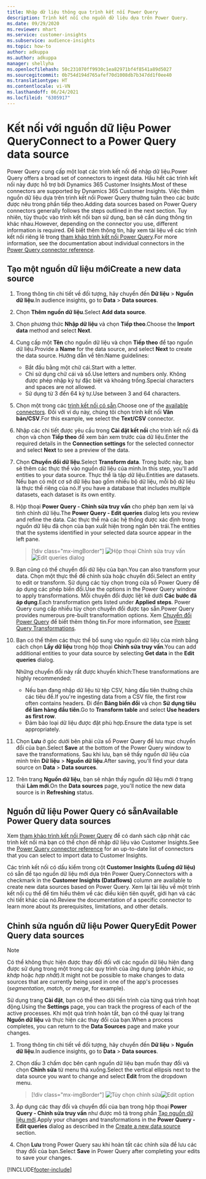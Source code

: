 ```yaml
---
title: Nhập dữ liệu thông qua trình kết nối Power Query
description: Trình kết nối cho nguồn dữ liệu dựa trên Power Query.
ms.date: 09/29/2020
ms.reviewer: mhart
ms.service: customer-insights
ms.subservice: audience-insights
ms.topic: how-to
author: adkuppa
ms.author: adkuppa
manager: shellyha
ms.openlocfilehash: 50c231070ff9930c1ea82971bf4f8541a89d5027
ms.sourcegitcommit: 0b754d194d765afef70d1008db7b347dd1f0ee40
ms.translationtype: HT
ms.contentlocale: vi-VN
ms.lasthandoff: 06/24/2021
ms.locfileid: "6305917"
---
```

# <a name="connect-to-a-power-query-data-source"></a><span data-ttu-id="db8e0-103">Kết nối với nguồn dữ liệu Power Query</span><span class="sxs-lookup"><span data-stu-id="db8e0-103">Connect to a Power Query data source</span></span>

<span data-ttu-id="db8e0-104">Power Query cung cấp một loạt các trình kết nối để nhập dữ liệu.</span><span class="sxs-lookup"><span data-stu-id="db8e0-104">Power Query offers a broad set of connectors to ingest data.</span></span> <span data-ttu-id="db8e0-105">Hầu hết các trình kết nối này được hỗ trợ bởi Dynamics 365 Customer Insights.</span><span class="sxs-lookup"><span data-stu-id="db8e0-105">Most of these connectors are supported by Dynamics 365 Customer Insights.</span></span> <span data-ttu-id="db8e0-106">Việc thêm nguồn dữ liệu dựa trên trình kết nối Power Query thường tuân theo các bước được nêu trong phần tiếp theo.</span><span class="sxs-lookup"><span data-stu-id="db8e0-106">Adding data sources based on Power Query connectors generally follows the steps outlined in the next section.</span></span> <span data-ttu-id="db8e0-107">Tuy nhiên, tùy thuộc vào trình kết nối bạn sử dụng, bạn sẽ cần dùng thông tin khác nhau.</span><span class="sxs-lookup"><span data-stu-id="db8e0-107">However, depending on the connector you use, different information is required.</span></span> <span data-ttu-id="db8e0-108">Để biết thêm thông tin, hãy xem tài liệu về các trình kết nối riêng lẻ trong [tham khảo trình kết nối Power Query](/power-query/connectors/).</span><span class="sxs-lookup"><span data-stu-id="db8e0-108">For more information, see the documentation about individual connectors in the [Power Query connector reference](/power-query/connectors/).</span></span>

## <a name="create-a-new-data-source"></a><span data-ttu-id="db8e0-109">Tạo một nguồn dữ liệu mới</span><span class="sxs-lookup"><span data-stu-id="db8e0-109">Create a new data source</span></span>

1. <span data-ttu-id="db8e0-110">Trong thông tin chi tiết về đối tượng, hãy chuyển đến **Dữ liệu** > **Nguồn dữ liệu**.</span><span class="sxs-lookup"><span data-stu-id="db8e0-110">In audience insights, go to **Data** > **Data sources**.</span></span>

1. <span data-ttu-id="db8e0-111">Chọn **Thêm nguồn dữ liệu**.</span><span class="sxs-lookup"><span data-stu-id="db8e0-111">Select **Add data source**.</span></span>

1. <span data-ttu-id="db8e0-112">Chọn phương thức **Nhập dữ liệu** và chọn **Tiếp theo**.</span><span class="sxs-lookup"><span data-stu-id="db8e0-112">Choose the **Import data** method and select **Next**.</span></span>

1. <span data-ttu-id="db8e0-113">Cung cấp một **Tên** cho nguồn dữ liệu và chọn **Tiếp theo** để tạo nguồn dữ liệu.</span><span class="sxs-lookup"><span data-stu-id="db8e0-113">Provide a **Name** for the data source, and select **Next** to create the data source.</span></span> <span data-ttu-id="db8e0-114">Hướng dẫn về tên:</span><span class="sxs-lookup"><span data-stu-id="db8e0-114">Name guidelines:</span></span> 
   - <span data-ttu-id="db8e0-115">Bắt đầu bằng một chữ cái.</span><span class="sxs-lookup"><span data-stu-id="db8e0-115">Start with a letter.</span></span>
   - <span data-ttu-id="db8e0-116">Chỉ sử dụng chữ cái và số.</span><span class="sxs-lookup"><span data-stu-id="db8e0-116">Use letters and numbers only.</span></span> <span data-ttu-id="db8e0-117">Không được phép nhập ký tự đặc biệt và khoảng trống.</span><span class="sxs-lookup"><span data-stu-id="db8e0-117">Special characters and spaces are not allowed.</span></span>
   - <span data-ttu-id="db8e0-118">Sử dụng từ 3 đến 64 ký tự.</span><span class="sxs-lookup"><span data-stu-id="db8e0-118">Use between 3 and 64 characters.</span></span>

1. <span data-ttu-id="db8e0-119">Chọn một trong các [trình kết nối có sẵn](#available-power-query-data-sources).</span><span class="sxs-lookup"><span data-stu-id="db8e0-119">Choose one of the [available connectors](#available-power-query-data-sources).</span></span> <span data-ttu-id="db8e0-120">Đối với ví dụ này, chúng tôi chọn trình kết nối **Văn bản/CSV**.</span><span class="sxs-lookup"><span data-stu-id="db8e0-120">For this example, we select the **Text/CSV** connector.</span></span>

1. <span data-ttu-id="db8e0-121">Nhập các chi tiết được yêu cầu trong **Cài đặt kết nối** cho trình kết nối đã chọn và chọn **Tiếp theo** để xem bản xem trước của dữ liệu.</span><span class="sxs-lookup"><span data-stu-id="db8e0-121">Enter the required details in the **Connection settings** for the selected connector and select **Next** to see a preview of the data.</span></span>

1. <span data-ttu-id="db8e0-122">Chọn **Chuyển đổi dữ liệu**.</span><span class="sxs-lookup"><span data-stu-id="db8e0-122">Select **Transform data**.</span></span> <span data-ttu-id="db8e0-123">Trong bước này, bạn sẽ thêm các thực thể vào nguồn dữ liệu của mình.</span><span class="sxs-lookup"><span data-stu-id="db8e0-123">In this step, you'll add entities to your data source.</span></span> <span data-ttu-id="db8e0-124">Thực thể là tập dữ liệu.</span><span class="sxs-lookup"><span data-stu-id="db8e0-124">Entities are datasets.</span></span> <span data-ttu-id="db8e0-125">Nếu bạn có một cơ sở dữ liệu bao gồm nhiều bộ dữ liệu, mỗi bộ dữ liệu là thực thể riêng của nó.</span><span class="sxs-lookup"><span data-stu-id="db8e0-125">If you have a database that includes multiple datasets, each dataset is its own entity.</span></span>

1. <span data-ttu-id="db8e0-126">Hộp thoại **Power Query - Chỉnh sửa truy vấn** cho phép bạn xem lại và tinh chỉnh dữ liệu.</span><span class="sxs-lookup"><span data-stu-id="db8e0-126">The **Power Query - Edit queries** dialog lets you review and refine the data.</span></span> <span data-ttu-id="db8e0-127">Các thực thể mà các hệ thống được xác định trong nguồn dữ liệu đã chọn của bạn xuất hiện trong ngăn bên trái.</span><span class="sxs-lookup"><span data-stu-id="db8e0-127">The entities that the systems identified in your selected data source appear in the left pane.</span></span>

   > [!div class="mx-imgBorder"]
   > <span data-ttu-id="db8e0-128">![Hộp thoại Chỉnh sửa truy vấn](media/data-manager-configure-edit-queries.png "Hộp thoại Chỉnh sửa truy vấn")</span><span class="sxs-lookup"><span data-stu-id="db8e0-128">![Edit queries dialog](media/data-manager-configure-edit-queries.png "Edit queries dialog")</span></span>

1. <span data-ttu-id="db8e0-129">Bạn cũng có thể chuyển đổi dữ liệu của bạn.</span><span class="sxs-lookup"><span data-stu-id="db8e0-129">You can also transform your data.</span></span> <span data-ttu-id="db8e0-130">Chọn một thực thể để chỉnh sửa hoặc chuyển đổi.</span><span class="sxs-lookup"><span data-stu-id="db8e0-130">Select an entity to edit or transform.</span></span> <span data-ttu-id="db8e0-131">Sử dụng các tùy chọn trong cửa sổ Power Query để áp dụng các phép biến đổi.</span><span class="sxs-lookup"><span data-stu-id="db8e0-131">Use the options in the Power Query window to apply transformations.</span></span> <span data-ttu-id="db8e0-132">Mỗi chuyển đổi được liệt kê dưới **Các bước đã áp dụng**.</span><span class="sxs-lookup"><span data-stu-id="db8e0-132">Each transformation gets listed under **Applied steps**.</span></span> <span data-ttu-id="db8e0-133">Power Query cung cấp nhiều tùy chọn chuyển đổi được tạo sẵn.</span><span class="sxs-lookup"><span data-stu-id="db8e0-133">Power Query provides numerous pre-built transformation options.</span></span> <span data-ttu-id="db8e0-134">Xem [Chuyển đổi Power Query](/power-query/power-query-what-is-power-query#transformations) để biết thêm thông tin.</span><span class="sxs-lookup"><span data-stu-id="db8e0-134">For more information, see [Power Query Transformations](/power-query/power-query-what-is-power-query#transformations).</span></span>

1. <span data-ttu-id="db8e0-135">Bạn có thể thêm các thực thể bổ sung vào nguồn dữ liệu của mình bằng cách chọn **Lấy dữ liệu** trong hộp thoại **Chỉnh sửa truy vấn**.</span><span class="sxs-lookup"><span data-stu-id="db8e0-135">You can add additional entities to your data source by selecting **Get data** in the **Edit queries** dialog.</span></span>

   <span data-ttu-id="db8e0-136">Những chuyển đổi này rất được khuyến khích:</span><span class="sxs-lookup"><span data-stu-id="db8e0-136">These transformations are highly recommended:</span></span>

   - <span data-ttu-id="db8e0-137">Nếu bạn đang nhập dữ liệu từ tệp CSV, hàng đầu tiên thường chứa các tiêu đề.</span><span class="sxs-lookup"><span data-stu-id="db8e0-137">If you're ingesting data from a CSV file, the first row often contains headers.</span></span> <span data-ttu-id="db8e0-138">Đi đến **Bảng biến đổi** và chọn **Sử dụng tiêu đề làm hàng đầu tiên**.</span><span class="sxs-lookup"><span data-stu-id="db8e0-138">Go to **Transform table** and select **Use headers as first row**.</span></span>
   - <span data-ttu-id="db8e0-139">Đảm bảo loại dữ liệu được đặt phù hợp.</span><span class="sxs-lookup"><span data-stu-id="db8e0-139">Ensure the data type is set appropriately.</span></span>

1. <span data-ttu-id="db8e0-140">Chọn **Lưu** ở góc dưới bên phải cửa sổ Power Query để lưu mục chuyển đổi của bạn.</span><span class="sxs-lookup"><span data-stu-id="db8e0-140">Select **Save** at the bottom of the Power Query window to save the transformations.</span></span> <span data-ttu-id="db8e0-141">Sau khi lưu, bạn sẽ thấy nguồn dữ liệu của mình trên **Dữ liệu** > **Nguồn dữ liệu**.</span><span class="sxs-lookup"><span data-stu-id="db8e0-141">After saving, you'll find your data source on **Data** > **Data sources**.</span></span>

1. <span data-ttu-id="db8e0-142">Trên trang **Nguồn dữ liệu**, bạn sẽ nhận thấy nguồn dữ liệu mới ở trạng thái **Làm mới**.</span><span class="sxs-lookup"><span data-stu-id="db8e0-142">On the **Data sources** page, you'll notice the new data source is in **Refreshing** status.</span></span>

## <a name="available-power-query-data-sources"></a><span data-ttu-id="db8e0-143">Nguồn dữ liệu Power Query có sẵn</span><span class="sxs-lookup"><span data-stu-id="db8e0-143">Available Power Query data sources</span></span>

<span data-ttu-id="db8e0-144">Xem [tham khảo trình kết nối Power Query](/power-query/connectors/) để có danh sách cập nhật các trình kết nối mà bạn có thể chọn để nhập dữ liệu vào Customer Insights.</span><span class="sxs-lookup"><span data-stu-id="db8e0-144">See the [Power Query connector reference](/power-query/connectors/) for an up-to-date list of connectors that you can select to import data to Customer Insights.</span></span> 

<span data-ttu-id="db8e0-145">Các trình kết nối có dấu kiểm trong cột **Customer Insights (Luồng dữ liệu)** có sẵn để tạo nguồn dữ liệu mới dựa trên Power Query.</span><span class="sxs-lookup"><span data-stu-id="db8e0-145">Connectors with a checkmark in the **Customer Insights (Dataflows)** column are available to create new data sources based on Power Query.</span></span> <span data-ttu-id="db8e0-146">Xem lại tài liệu về một trình kết nối cụ thể để tìm hiểu thêm về các điều kiện tiên quyết, giới hạn và các chi tiết khác của nó.</span><span class="sxs-lookup"><span data-stu-id="db8e0-146">Review the documentation of a specific connector to learn more about its prerequisites, limitations, and other details.</span></span>

## <a name="edit-power-query-data-sources"></a><span data-ttu-id="db8e0-147">Chỉnh sửa nguồn dữ liệu Power Query</span><span class="sxs-lookup"><span data-stu-id="db8e0-147">Edit Power Query data sources</span></span>

> [!NOTE]
> <span data-ttu-id="db8e0-148">Có thể không thực hiện được thay đổi đối với các nguồn dữ liệu hiện đang được sử dụng trong một trong các quy trình của ứng dụng (*phân khúc*, *so khớp* hoặc *hợp nhất*).</span><span class="sxs-lookup"><span data-stu-id="db8e0-148">It might not be possible to make changes to data sources that are currently being used in one of the app's processes (*segmentation*, *match*, or *merge*, for example).</span></span> 
>
> <span data-ttu-id="db8e0-149">Sử dụng trang **Cài đặt**, bạn có thể theo dõi tiến trình của từng quá trình hoạt động.</span><span class="sxs-lookup"><span data-stu-id="db8e0-149">Using the **Settings** page, you can track the progress of each of the active processes.</span></span> <span data-ttu-id="db8e0-150">Khi một quá trình hoàn tất, bạn có thể quay lại trang **Nguồn dữ liệu** và thực hiện các thay đổi của bạn.</span><span class="sxs-lookup"><span data-stu-id="db8e0-150">When a process completes, you can return to the **Data Sources** page and make your changes.</span></span>

1. <span data-ttu-id="db8e0-151">Trong thông tin chi tiết về đối tượng, hãy chuyển đến **Dữ liệu** > **Nguồn dữ liệu**.</span><span class="sxs-lookup"><span data-stu-id="db8e0-151">In audience insights, go to **Data** > **Data sources**.</span></span>

2. <span data-ttu-id="db8e0-152">Chọn dấu 3 chấm dọc bên cạnh nguồn dữ liệu bạn muốn thay đổi và chọn **Chỉnh sửa** từ menu thả xuống.</span><span class="sxs-lookup"><span data-stu-id="db8e0-152">Select the vertical ellipsis next to the data source you want to change and select **Edit** from the dropdown menu.</span></span>

   > [!div class="mx-imgBorder"]
   > <span data-ttu-id="db8e0-153">![Tùy chọn chỉnh sửa](media/edit-option-data-sources.png "Tùy chọn chỉnh sửa")</span><span class="sxs-lookup"><span data-stu-id="db8e0-153">![Edit option](media/edit-option-data-sources.png "Edit option")</span></span>

3. <span data-ttu-id="db8e0-154">Áp dụng các thay đổi và chuyển đổi của bạn trong hộp thoại **Power Query - Chỉnh sửa truy vấn** như được mô tả trong phần [Tạo nguồn dữ liệu mới](#create-a-new-data-source).</span><span class="sxs-lookup"><span data-stu-id="db8e0-154">Apply your changes and transformations in the **Power Query - Edit queries** dialog as described in the [Create a new data source](#create-a-new-data-source) section.</span></span>

4. <span data-ttu-id="db8e0-155">Chọn **Lưu** trong Power Query sau khi hoàn tất các chỉnh sửa để lưu các thay đổi của bạn.</span><span class="sxs-lookup"><span data-stu-id="db8e0-155">Select **Save** in Power Query after completing your edits to save your changes.</span></span>


[!INCLUDE[footer-include](../includes/footer-banner.md)]